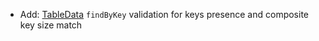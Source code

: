 * Add: [TableData](reference/table-data) `findByKey` validation for keys presence and composite key size match
